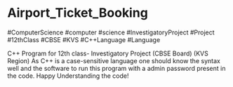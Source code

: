 # Airport_Ticket_Booking
#ComputerScience #computer #science
#InvestigatoryProject #Project
#12thClass #CBSE #KVS #C++Language #Language


C++ Program for 12th class- Investigatory Project (CBSE Board) (KVS Region)
As C++ is a case-sensitive language one should know the syntax well and the software to run this program with a admin password present in the code. 
Happy Understanding the code!
